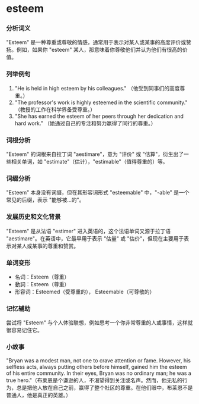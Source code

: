 # esteem

### 分析词义

  

"Esteem" 是一种尊重或尊敬的情感，通常用于表示对某人或某事的高度评价或赞扬。例如，如果你 "esteem" 某人，那意味着你尊敬他们并认为他们有很高的价值。

  

### 列举例句

  

1.  "He is held in high esteem by his colleagues." （他受到同事们的高度尊重。）
2.  "The professor's work is highly esteemed in the scientific community." （教授的工作在科学界备受尊重。）
3.  "She has earned the esteem of her peers through her dedication and hard work." （她通过自己的专注和努力赢得了同行的尊重。）

  

### 词根分析

  

"Esteem" 的词根来自拉丁词 "aestimare"，意为 "评价" 或 "估算"，衍生出了一些相关单词，如 "estimate"（估计），"estimable"（值得尊重的）等。

  

### 词缀分析

  

"Esteem" 本身没有词缀，但在其形容词形式 "esteemable" 中，"-able" 是一个常见的后缀，表示 "能够被...的"。

  

### 发展历史和文化背景

  

"Esteem" 是从法语 "estimer" 进入英语的，这个法语单词又源于拉丁语 "aestimare"。在英语中，它最早用于表示 "估量" 或 "估价"，但现在主要用于表示对某人或某事的尊重和赞赏。

  

### 单词变形

  

*   名词：Esteem（尊重）
*   動詞：Esteem（尊重）
*   形容词：Esteemed（受尊重的）， Esteemable（可尊敬的）

  

### 记忆辅助

  

尝试将 "Esteem" 与个人体验联想，例如思考一个你非常尊重的人或事情，这样就很容易记住它。

  

### 小故事

  

"Bryan was a modest man, not one to crave attention or fame. However, his selfless acts, always putting others before himself, gained him the esteem of his entire community. In their eyes, Bryan was no ordinary man; he was a true hero."（布莱恩是个谦逊的人，不渴望得到关注或名声。然而，他无私的行为，总是把他人放在自己之前，赢得了整个社区的尊重。在他们眼中，布莱恩不是普通人，他是真正的英雄。）
